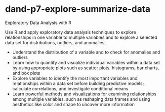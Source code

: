 # dand-p7-explore-summarize-data

Exploratory Data Analysis with R

Use R and apply exploratory data analysis techniques to explore relationships in one variable to multiple variables and to explore a selected data set for distributions, outliers, and anomalies.

<ul style="list-style-type:disc">
  <li>Understand the distribution of a variable and to check for anomalies and outliers</li>
  <li>Learn how to quantify and visualize individual variables within a data set by using appropriate plots such as scatter plots,       histograms, bar charts, and box plots</li>
  <li>Explore variables to identify the most important variables and relationships within a data set before building predictive models; calculate correlations, and investigate conditional means</li>
  <li>Learn powerful methods and visualizations for examining relationships among multiple variables, such as reshaping data frames and using aesthetics like color and shape to uncover more information</li>
</ul>
